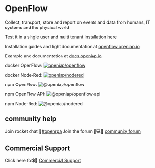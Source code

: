 # OpenFlow
Collect, transport, store and report on events and data from humans, IT systems and the physical world

Test it in a single user and multi tenant installation [here](https://app.openiap.io/)

Installation guides and light documentation at [openflow.openiap.io](https://openflow.openiap.io/) 

Example and documentation at [docs.openiap.io](https://docs.openiap.io)

docker OpenFlow: [![openiap/openflow](https://img.shields.io/docker/pulls/openiap/openflow?style=social)](https://hub.docker.com/r/openiap/openflow)

docker Node-Red: [![openiap/nodered](https://img.shields.io/docker/pulls/openiap/nodered?style=social)](https://hub.docker.com/r/openiap/nodered)

npm OpenFlow: ![@openiap/openflow](https://badges.weareopensource.me:/npm/dt/@openiap/openflow?style=social)

npm OpenFlow API: ![@openiap/openflow-api](https://badges.weareopensource.me:/npm/dt/@openiap/openflow-api?style=social)

npm Node-Red: ![@openiap/nodered](https://badges.weareopensource.me:/npm/dt/@openiap/nodered?style=social)


## **community help**
Join rocket chat 💬[#openrpa](https://rocket.openiap.io/)
Join the forum 🤷💻🤦 [community forum](https://bb.openiap.io/)

## **Commercial Support**
Click here for💲🤷 [Commercial Support](https://openiap.io/)